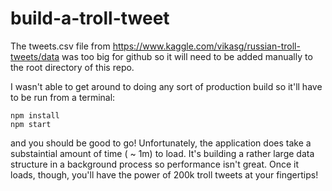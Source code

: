 # build-a-troll-tweet

The tweets.csv file from https://www.kaggle.com/vikasg/russian-troll-tweets/data was too big for github so it will need to be added manually to the root directory of this repo.

I wasn't able to get around to doing any sort of production build so it'll have to be run from a terminal:

```
npm install
npm start
```

and you should be good to go! Unfortunately, the application does take a substaintial amount of time ( ~ 1m) to load. It's building a rather large data structure in a background process so performance isn't great. Once it loads, though, you'll have the power of 200k troll tweets at your fingertips!
